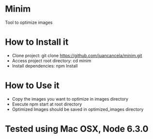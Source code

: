 # Minim
Tool to optimize images

# How to Install it

- Clone project:  git clone https://github.com/juancancela/minim.git
- Access project root directory: cd minim
- Install dependencies: npm Install

# How to Use it

- Copy the images you want to optimize in images directory
- Execute npm start at root directory
- Optimized Images should be saved in optimized_images directory


# Tested using Mac OSX, Node 6.3.0
